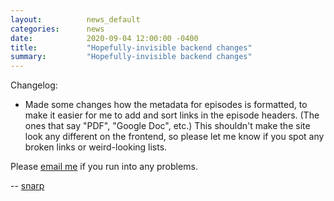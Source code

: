 ```yaml
---
layout:          news_default
categories:      news
date:            2020-09-04 12:00:00 -0400
title:           "Hopefully-invisible backend changes"
summary:         "Hopefully-invisible backend changes"
---
```


Changelog:

* Made some changes how the metadata for episodes is formatted, to make it easier for me to add and sort links in the episode headers. (The ones that say "PDF", "Google Doc", etc.) This shouldn't make the site look any different on the frontend, so please let me know if you spot any broken links or weird-looking lists.

Please [email me](mailto:snarp@snarp.work) if you run into any problems.

-- [snarp](http://snarp.tumblr.com/)